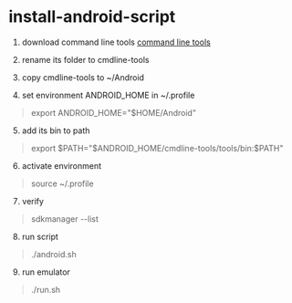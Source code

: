 # install-android-script

1. download command line tools
[command line tools](https://developer.android.com/studio)

2. rename its folder to cmdline-tools

3. copy cmdline-tools to ~/Android

4. set environment ANDROID_HOME in ~/.profile
> export ANDROID_HOME="$HOME/Android"

5. add its bin to path
> export $PATH="$ANDROID_HOME/cmdline-tools/tools/bin:$PATH"

6. activate environment
> source ~/.profile

7. verify
> sdkmanager --list

8. run script
> ./android.sh

9. run emulator
> ./run.sh


